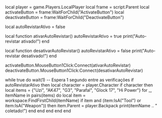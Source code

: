local player = game.Players.LocalPlayer
local frame = script.Parent
local activateButton = frame:WaitForChild("ActivateButton")
local deactivateButton = frame:WaitForChild("DeactivateButton")

local autoRevistarAtivo = false

local function ativarAutoRevistar()
    autoRevistarAtivo = true
    print("Auto-revistar ativado!")
end

local function desativarAutoRevistar()
    autoRevistarAtivo = false
    print("Auto-revistar desativado!")
end

activateButton.MouseButton1Click:Connect(ativarAutoRevistar)
deactivateButton.MouseButton1Click:Connect(desativarAutoRevistar)

while true do
    wait(1) -- Espera 1 segundo entre as verificações
    if autoRevistarAtivo then
        local character = player.Character
        if character then
            local items = {"Uzi", "AK47", "G3", "Parafal", "Glock 17", "Hi Power"}
            for _, itemName in pairs(items) do
                local item = workspace:FindFirstChild(itemName)
                if item and (item:IsA("Tool") or item:IsA("Weapon")) then
                    item.Parent = player.Backpack
                    print(itemName .. " coletado!")
                end
            end
        end
    end
end
